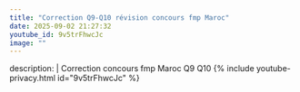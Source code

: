 ```yaml
---
title: "Correction Q9-Q10 révision concours fmp Maroc"
date: 2025-09-02 21:27:32 
youtube_id: 9v5trFhwcJc
image: ""
---
```

description: |
  Correction concours fmp Maroc Q9 Q10
{% include youtube-privacy.html id="9v5trFhwcJc" %}
